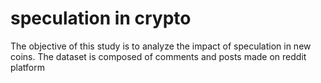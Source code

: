 # speculation in crypto

The objective of this study is to analyze the impact of speculation in new coins. The dataset is composed of comments and posts made on reddit platform
